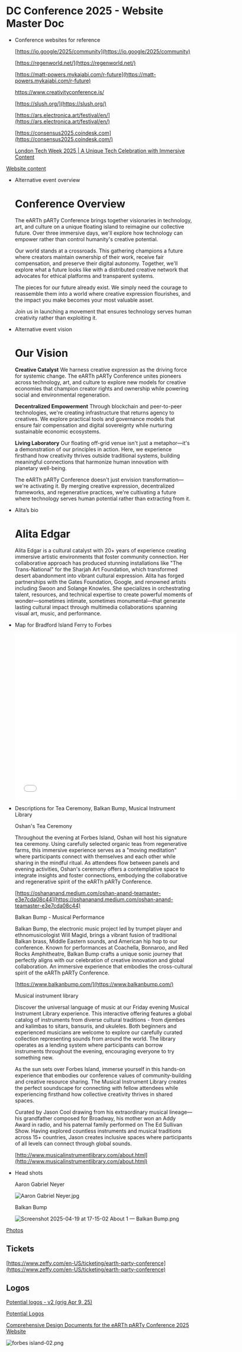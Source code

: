 # DC Conference 2025 - Website Master Doc

- Conference websites for reference
    
    [https://io.google/2025/community](https://io.google/2025/community)
    
    [https://regenworld.net/](https://regenworld.net/)
    
    [https://matt-powers.mykajabi.com/r-future](https://matt-powers.mykajabi.com/r-future)
    
    https://www.creativityconference.is/
    
    [https://slush.org/](https://slush.org/)
    
    [https://ars.electronica.art/festival/en/](https://ars.electronica.art/festival/en/)
    
    [https://consensus2025.coindesk.com](https://consensus2025.coindesk.com/)
    
    [London Tech Week 2025 | A Unique Tech Celebration with Immersive Content](https://londontechweek.com/)
    

[Website content](Website%20content%201cbfaa2a7b8a80658083c23477d23734.md)

- Alternative event overview
    
    # Conference Overview
    
    The eARTh pARTy Conference brings together visionaries in technology, art, and culture on a unique floating island to reimagine our collective future. Over three immersive days, we'll explore how technology can empower rather than control humanity's creative potential.
    
    Our world stands at a crossroads. This gathering champions a future where creators maintain ownership of their work, receive fair compensation, and preserve their digital autonomy. Together, we'll explore what a future looks like with a distributed creative network that advocates for ethical platforms and transparent systems.
    
    The pieces for our future already exist. We simply need the courage to reassemble them into a world where creative expression flourishes, and the impact you make becomes your most valuable asset.
    
    Join us in launching a movement that ensures technology serves human creativity rather than exploiting it.
    
- Alternative event vision
    
    # Our Vision
    
    **Creative Catalyst**
    We harness creative expression as the driving force for systemic change. The eARTh pARTy Conference unites pioneers across technology, art, and culture to explore new models for creative economies that champion creator rights and ownership while powering social and environmental regeneration.
    
    **Decentralized Empowerment**
    Through blockchain and peer-to-peer technologies, we're creating infrastructure that returns agency to creatives. We explore practical tools and governance models that ensure fair compensation and digital sovereignty while nurturing sustainable economic ecosystems.
    
    **Living Laboratory**
    Our floating off-grid venue isn't just a metaphor—it's a demonstration of our principles in action. Here, we experience firsthand how creativity thrives outside traditional systems, building meaningful connections that harmonize human innovation with planetary well-being.
    
    The eARTh pARTy Conference doesn't just envision transformation—we're activating it. By merging creative expression, decentralized frameworks, and regenerative practices, we're cultivating a future where technology serves human potential rather than extracting from it.
    
- Alita’s bio
    
    # Alita Edgar
    
    Alita Edgar is a cultural catalyst with 20+ years of experience creating immersive artistic environments that foster community connection. Her collaborative approach has produced stunning installations like "The Trans-National" for the Sharjah Art Foundation, which transformed desert abandonment into vibrant cultural expression. Alita has forged partnerships with the Gates Foundation, Google, and renowned artists including Swoon and Solange Knowles. She specializes in orchestrating talent, resources, and technical expertise to create powerful moments of wonder—sometimes intimate, sometimes monumental—that generate lasting cultural impact through multimedia collaborations spanning visual art, music, and performance.
    
- Map for Bradford Island Ferry to Forbes
    
    <iframe src="[https://www.google.com/maps/embed?pb=!1m16!1m12!1m3!1d31820.427013702036!2d-121.68669846260528!3d38.06961374619405!2m3!1f0!2f0!3f0!3m2!1i1024!2i768!4f13.1!2m1!1sbradford island ferry!5e0!3m2!1sen!2sus!4v1744132232962!5m2!1sen!2sus](https://www.google.com/maps/embed?pb=!1m16!1m12!1m3!1d31820.427013702036!2d-121.68669846260528!3d38.06961374619405!2m3!1f0!2f0!3f0!3m2!1i1024!2i768!4f13.1!2m1!1sbradford%20island%20ferry!5e0!3m2!1sen!2sus!4v1744132232962!5m2!1sen!2sus)" width="600" height="450" style="border:0;" allowfullscreen="" loading="lazy" referrerpolicy="no-referrer-when-downgrade"></iframe>
    
- Descriptions for Tea Ceremony, Balkan Bump, Musical Instrument Library
    
    Oshan's Tea Ceremony
    
    Throughout the evening at Forbes Island, Oshan will host his signature tea ceremony. Using carefully selected organic teas from regenerative farms, this immersive experience serves as a "moving meditation" where participants connect with themselves and each other while sharing in the mindful ritual. As attendees flow between panels and evening activities, Oshan's ceremony offers a contemplative space to integrate insights and foster connections, embodying the collaborative and regenerative spirit of the eARTh pARTy Conference.
    
    [https://oshananand.medium.com/oshan-anand-teamaster-e3e7cda08c44](https://oshananand.medium.com/oshan-anand-teamaster-e3e7cda08c44)
    
    Balkan Bump - Musical Performance
    
    Balkan Bump, the electronic music project led by trumpet player and ethnomusicologist Will Magid, brings a vibrant fusion of traditional Balkan brass, Middle Eastern sounds, and American hip hop to our conference. Known for performances at Coachella, Bonnaroo, and Red Rocks Amphitheatre, Balkan Bump crafts a unique sonic journey that perfectly aligns with our celebration of creative innovation and global collaboration.  An immersive experience that embodies the cross-cultural spirit of the eARTh pARTy Conference.
    
    [https://www.balkanbump.com/](https://www.balkanbump.com/)
    
    Musical instrument library
    
    Discover the universal language of music at our Friday evening Musical Instrument Library experience. This interactive offering features a global catalog of instruments from diverse cultural traditions - from djembes and kalimbas to sitars, bansuris, and ukuleles. Both beginners and experienced musicians are welcome to explore our carefully curated collection representing sounds from around the world. The library operates as a lending system where participants can borrow instruments throughout the evening, encouraging everyone to try something new.
    
    As the sun sets over Forbes Island, immerse yourself in this hands-on experience that embodies our conference values of community-building and creative resource sharing. The Musical Instrument Library creates the perfect soundscape for connecting with fellow attendees while experiencing firsthand how collective creativity thrives in shared spaces.
    
    Curated by Jason Cool drawing from his extraordinary musical lineage—his grandfather composed for Broadway, his mother won an Addy Award in radio, and his paternal family performed on The Ed Sullivan Show. Having explored countless instruments and musical traditions across 15+ countries, Jason creates inclusive spaces where participants of all levels can connect through global sounds.
    
    [http://www.musicalinstrumentlibrary.com/about.html](http://www.musicalinstrumentlibrary.com/about.html)
    
- Head shots
    
    
    Aaron Gabriel Neyer
    
    ![Aaron Gabriel Neyer.jpg](Aaron_Gabriel_Neyer.jpg)
    
    Balkan Bump
    
    ![Screenshot 2025-04-19 at 17-15-02 About 1 — Balkan Bump.png](Screenshot_2025-04-19_at_17-15-02_About_1__Balkan_Bump.png)
    

[Photos](Photos%201cffaa2a7b8a8093929edeb39c7ad345.md)

## Tickets

[https://www.zeffy.com/en-US/ticketing/earth-party-conference](https://www.zeffy.com/en-US/ticketing/earth-party-conference)

## Logos

[Potential logos - v2 (grig Apr 9, 25)](Potential%20logos%20-%20v2%20(grig%20Apr%209,%2025)%201d0faa2a7b8a80b89e17fc2fb8fbdf9b.md)

[Potential Logos](Potential%20Logos%201cbfaa2a7b8a80ebb38dda411198b085.md)

[Comprehensive Design Documents for the eARTh pARTy Conference 2025 Website](Comprehensive%20Design%20Documents%20for%20the%20eARTh%20pARTy%201cffaa2a7b8a801ba1c2cd4bf55f096b.md)

![forbes island-02.png](forbes_island-02.png)